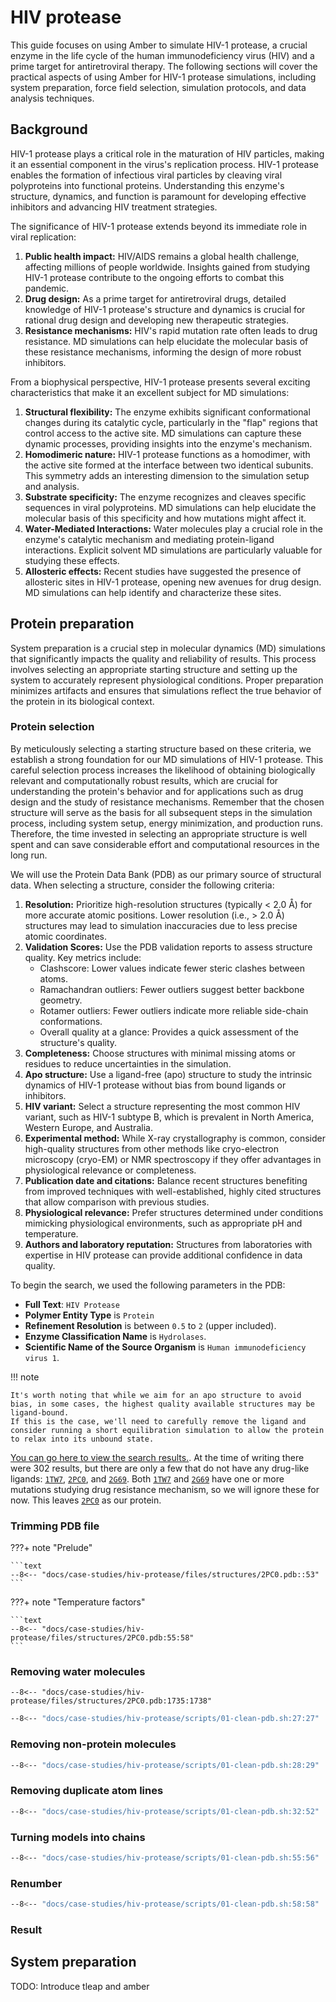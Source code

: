 # HIV protease

This guide focuses on using Amber to simulate HIV-1 protease, a crucial enzyme in the life cycle of the human immunodeficiency virus (HIV) and a prime target for antiretroviral therapy.
The following sections will cover the practical aspects of using Amber for HIV-1 protease simulations, including system preparation, force field selection, simulation protocols, and data analysis techniques.

## Background

HIV-1 protease plays a critical role in the maturation of HIV particles, making it an essential component in the virus's replication process.
HIV-1 protease enables the formation of infectious viral particles by cleaving viral polyproteins into functional proteins.
Understanding this enzyme's structure, dynamics, and function is paramount for developing effective inhibitors and advancing HIV treatment strategies.

The significance of HIV-1 protease extends beyond its immediate role in viral replication:

1.  **Public health impact:** HIV/AIDS remains a global health challenge, affecting millions of people worldwide. Insights gained from studying HIV-1 protease contribute to the ongoing efforts to combat this pandemic.
2.  **Drug design:** As a prime target for antiretroviral drugs, detailed knowledge of HIV-1 protease's structure and dynamics is crucial for rational drug design and developing new therapeutic strategies.
3.  **Resistance mechanisms:** HIV's rapid mutation rate often leads to drug resistance. MD simulations can help elucidate the molecular basis of these resistance mechanisms, informing the design of more robust inhibitors.

From a biophysical perspective, HIV-1 protease presents several exciting characteristics that make it an excellent subject for MD simulations:

1.  **Structural flexibility:** The enzyme exhibits significant conformational changes during its catalytic cycle, particularly in the "flap" regions that control access to the active site.
    MD simulations can capture these dynamic processes, providing insights into the enzyme's mechanism.
2.  **Homodimeric nature:** HIV-1 protease functions as a homodimer, with the active site formed at the interface between two identical subunits.
    This symmetry adds an interesting dimension to the simulation setup and analysis.
3.  **Substrate specificity:** The enzyme recognizes and cleaves specific sequences in viral polyproteins.
    MD simulations can help elucidate the molecular basis of this specificity and how mutations might affect it.
4.  **Water-Mediated Interactions:** Water molecules play a crucial role in the enzyme's catalytic mechanism and mediating protein-ligand interactions.
    Explicit solvent MD simulations are particularly valuable for studying these effects.
5.  **Allosteric effects:** Recent studies have suggested the presence of allosteric sites in HIV-1 protease, opening new avenues for drug design.
    MD simulations can help identify and characterize these sites.

## Protein preparation

System preparation is a crucial step in molecular dynamics (MD) simulations that significantly impacts the quality and reliability of results.
This process involves selecting an appropriate starting structure and setting up the system to accurately represent physiological conditions.
Proper preparation minimizes artifacts and ensures that simulations reflect the true behavior of the protein in its biological context.

### Protein selection

By meticulously selecting a starting structure based on these criteria, we establish a strong foundation for our MD simulations of HIV-1 protease.
This careful selection process increases the likelihood of obtaining biologically relevant and computationally robust results, which are crucial for understanding the protein's behavior and for applications such as drug design and the study of resistance mechanisms.
Remember that the chosen structure will serve as the basis for all subsequent steps in the simulation process, including system setup, energy minimization, and production runs.
Therefore, the time invested in selecting an appropriate structure is well spent and can save considerable effort and computational resources in the long run.

We will use the Protein Data Bank (PDB) as our primary source of structural data.
When selecting a structure, consider the following criteria:

1.  **Resolution:** Prioritize high-resolution structures (typically < 2.0 Å) for more accurate atomic positions.
    Lower resolution (i.e., > 2.0 Å) structures may lead to simulation inaccuracies due to less precise atomic coordinates.
2.  **Validation Scores:** Use the PDB validation reports to assess structure quality.
    Key metrics include:
    -   Clashscore: Lower values indicate fewer steric clashes between atoms.
    -   Ramachandran outliers: Fewer outliers suggest better backbone geometry.
    -   Rotamer outliers: Fewer outliers indicate more reliable side-chain conformations.
    -   Overall quality at a glance: Provides a quick assessment of the structure's quality.
3.  **Completeness:** Choose structures with minimal missing atoms or residues to reduce uncertainties in the simulation.
4.  **Apo structure:** Use a ligand-free (apo) structure to study the intrinsic dynamics of HIV-1 protease without bias from bound ligands or inhibitors.
5.  **HIV variant:** Select a structure representing the most common HIV variant, such as HIV-1 subtype B, which is prevalent in North America, Western Europe, and Australia.
6.  **Experimental method:** While X-ray crystallography is common, consider high-quality structures from other methods like cryo-electron microscopy (cryo-EM) or NMR spectroscopy if they offer advantages in physiological relevance or completeness.
7.  **Publication date and citations:** Balance recent structures benefiting from improved techniques with well-established, highly cited structures that allow comparison with previous studies.
8.  **Physiological relevance:** Prefer structures determined under conditions mimicking physiological environments, such as appropriate pH and temperature.
9.  **Authors and laboratory reputation:** Structures from laboratories with expertise in HIV protease can provide additional confidence in data quality.

To begin the search, we used the following parameters in the PDB:

-   **Full Text**: `HIV Protease`
-   **Polymer Entity Type** is `Protein`
-   **Refinement Resolution** is between `0.5` to `2` (upper included).
-   **Enzyme Classification Name** is `Hydrolases`.
-   **Scientific Name of the Source Organism** is `Human immunodeficiency virus 1`.

!!! note

    It's worth noting that while we aim for an apo structure to avoid bias, in some cases, the highest quality available structures may be ligand-bound.
    If this is the case, we'll need to carefully remove the ligand and consider running a short equilibration simulation to allow the protein to relax into its unbound state.

[You can go here to view the search results.][hiv-search].
At the time of writing there were 302 results, but there are only a few that do not have any drug-like ligands: [`1TW7`](https://www.rcsb.org/structure/1TW7), [`2PC0`](https://www.rcsb.org/structure/2PC0), and [`2G69`](https://www.rcsb.org/structure/2G69).
Both [`1TW7`](https://www.rcsb.org/structure/1TW7) and [`2G69`](https://www.rcsb.org/structure/2G69) have one or more mutations studying drug resistance mechanism, so we will ignore these for now.
This leaves [`2PC0`](https://www.rcsb.org/structure/2PC0) as our protein.

<div id="hiv-protease-view" class="mol-container"></div>

<script>
    document.addEventListener('DOMContentLoaded', (event) => {
        const viewer = molstar.Viewer.create('hiv-protease-view', {
            layoutIsExpanded: false,
            layoutShowControls: false,
            layoutShowRemoteState: false,
            layoutShowSequence: true,
            layoutShowLog: false,
            layoutShowLeftPanel: false,
            viewportShowExpand: true,
            viewportShowSelectionMode: true,
            viewportShowAnimation: false,
            pdbProvider: 'rcsb',
        }).then(viewer => {
            viewer.loadSnapshotFromUrl("/case-studies/hiv-protease/files/molstar/2pc0-initial.molx", "molx");
        });
    });
</script>

### Trimming PDB file

???+ note "Prelude"

    ```text
    --8<-- "docs/case-studies/hiv-protease/files/structures/2PC0.pdb::53"
    ```

???+ note "Temperature factors"

    ```text
    --8<-- "docs/case-studies/hiv-protease/files/structures/2PC0.pdb:55:58"
    ```

### Removing water molecules

```text
--8<-- "docs/case-studies/hiv-protease/files/structures/2PC0.pdb:1735:1738"
```

```bash
--8<-- "docs/case-studies/hiv-protease/scripts/01-clean-pdb.sh:27:27"
```

### Removing non-protein molecules

```bash
--8<-- "docs/case-studies/hiv-protease/scripts/01-clean-pdb.sh:28:29"
```

### Removing duplicate atom lines

```bash
--8<-- "docs/case-studies/hiv-protease/scripts/01-clean-pdb.sh:32:52"
```

### Turning models into chains

```bash
--8<-- "docs/case-studies/hiv-protease/scripts/01-clean-pdb.sh:55:56"
```

### Renumber

```bash
--8<-- "docs/case-studies/hiv-protease/scripts/01-clean-pdb.sh:58:58"
```

### Result

<div id="hiv-protease-clean-view" class="mol-container"></div>

<script>
    document.addEventListener('DOMContentLoaded', (event) => {
        const viewer = molstar.Viewer.create('hiv-protease-clean-view', {
            layoutIsExpanded: false,
            layoutShowControls: false,
            layoutShowRemoteState: false,
            layoutShowSequence: true,
            layoutShowLog: false,
            layoutShowLeftPanel: false,
            viewportShowExpand: true,
            viewportShowSelectionMode: true,
            viewportShowAnimation: false,
            pdbProvider: 'rcsb',
        }).then(viewer => {
            // viewer.loadStructureFromUrl('./files/structures/2PC0-cleaned.pdb', format='pdb');
            viewer.loadSnapshotFromUrl("/case-studies/hiv-protease/files/molstar/2pc0-stripped.molx", "molx");
        });
    });
</script>

## System preparation

TODO: Introduce tleap and amber

<!-- LINKS -->

[hiv-search]: https://www.rcsb.org/search?request=%7B%22query%22%3A%7B%22type%22%3A%22group%22%2C%22nodes%22%3A%5B%7B%22type%22%3A%22group%22%2C%22nodes%22%3A%5B%7B%22type%22%3A%22group%22%2C%22nodes%22%3A%5B%7B%22type%22%3A%22terminal%22%2C%22service%22%3A%22full_text%22%2C%22parameters%22%3A%7B%22value%22%3A%22HIV%20Protease%22%7D%7D%5D%2C%22logical_operator%22%3A%22and%22%7D%5D%2C%22logical_operator%22%3A%22and%22%2C%22label%22%3A%22full_text%22%7D%2C%7B%22type%22%3A%22group%22%2C%22nodes%22%3A%5B%7B%22type%22%3A%22group%22%2C%22nodes%22%3A%5B%7B%22type%22%3A%22group%22%2C%22nodes%22%3A%5B%7B%22type%22%3A%22terminal%22%2C%22service%22%3A%22text%22%2C%22parameters%22%3A%7B%22attribute%22%3A%22entity_poly.rcsb_entity_polymer_type%22%2C%22value%22%3A%22Protein%22%2C%22operator%22%3A%22exact_match%22%7D%7D%5D%2C%22logical_operator%22%3A%22or%22%2C%22label%22%3A%22entity_poly.rcsb_entity_polymer_type%22%7D%2C%7B%22type%22%3A%22group%22%2C%22nodes%22%3A%5B%7B%22type%22%3A%22terminal%22%2C%22service%22%3A%22text%22%2C%22parameters%22%3A%7B%22attribute%22%3A%22rcsb_entry_info.resolution_combined%22%2C%22value%22%3A%7B%22from%22%3A0.5%2C%22to%22%3A2%2C%22include_lower%22%3Atrue%2C%22include_upper%22%3Atrue%7D%2C%22operator%22%3A%22range%22%7D%7D%5D%2C%22logical_operator%22%3A%22or%22%2C%22label%22%3A%22rcsb_entry_info.resolution_combined%22%7D%2C%7B%22type%22%3A%22group%22%2C%22nodes%22%3A%5B%7B%22type%22%3A%22group%22%2C%22nodes%22%3A%5B%7B%22type%22%3A%22terminal%22%2C%22service%22%3A%22text%22%2C%22parameters%22%3A%7B%22attribute%22%3A%22rcsb_polymer_entity.rcsb_ec_lineage.name%22%2C%22value%22%3A%22Hydrolases%22%2C%22operator%22%3A%22exact_match%22%7D%7D%5D%2C%22logical_operator%22%3A%22and%22%7D%5D%2C%22logical_operator%22%3A%22or%22%2C%22label%22%3A%22rcsb_polymer_entity.rcsb_ec_lineage.name%22%7D%5D%2C%22logical_operator%22%3A%22and%22%7D%2C%7B%22type%22%3A%22group%22%2C%22nodes%22%3A%5B%7B%22type%22%3A%22group%22%2C%22nodes%22%3A%5B%7B%22type%22%3A%22terminal%22%2C%22service%22%3A%22text%22%2C%22parameters%22%3A%7B%22attribute%22%3A%22rcsb_entity_source_organism.ncbi_scientific_name%22%2C%22value%22%3A%22Human%20immunodeficiency%20virus%201%22%2C%22operator%22%3A%22exact_match%22%7D%7D%5D%2C%22logical_operator%22%3A%22or%22%2C%22label%22%3A%22rcsb_entity_source_organism.ncbi_scientific_name%22%7D%5D%2C%22logical_operator%22%3A%22and%22%7D%5D%2C%22logical_operator%22%3A%22and%22%2C%22label%22%3A%22text%22%7D%5D%2C%22logical_operator%22%3A%22and%22%7D%2C%22return_type%22%3A%22entry%22%2C%22request_options%22%3A%7B%22paginate%22%3A%7B%22start%22%3A0%2C%22rows%22%3A25%7D%2C%22results_content_type%22%3A%5B%22experimental%22%5D%2C%22sort%22%3A%5B%7B%22sort_by%22%3A%22score%22%2C%22direction%22%3A%22desc%22%7D%5D%2C%22scoring_strategy%22%3A%22combined%22%7D%2C%22request_info%22%3A%7B%22query_id%22%3A%229bf9fe45638e11d563f8a0807116b29a%22%7D%7D
